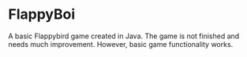 # FlappyBoi
A basic Flappybird game created in Java. The game is not finished and needs much improvement. However, basic game functionality works.
